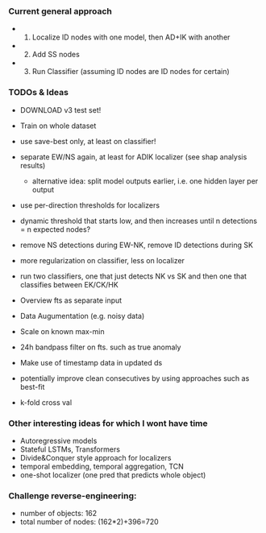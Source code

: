 
### Current general approach

- 1. Localize ID nodes with one model, then AD+IK with another
- 2. Add SS nodes
- 3. Run Classifier (assuming ID nodes are ID nodes for certain)

### TODOs & Ideas

- DOWNLOAD v3 test set!

- Train on whole dataset
- use save-best only, at least on classifier!
- separate EW/NS again, at least for ADIK localizer (see shap analysis results)
    - alternative idea: split model outputs earlier, i.e. one hidden layer per output
- use per-direction thresholds for localizers
- dynamic threshold that starts low, and then increases until n detections = n expected nodes?
- remove NS detections during EW-NK, remove ID detections during SK
- more regularization on classifier, less on localizer
- run two classifiers, one that just detects NK vs SK and then one that classifies between EK/CK/HK
- Overview fts as separate input
- Data Augumentation (e.g. noisy data)
- Scale on known max-min
- 24h bandpass filter on fts. such as true anomaly
- Make use of timestamp data in updated ds
- potentially improve clean consecutives by using approaches such as best-fit
- k-fold cross val

### Other interesting ideas for which I wont have time

- Autoregressive models
- Stateful LSTMs, Transformers
- Divide&Conquer style approach for localizers
- temporal embedding, temporal aggregation, TCN
- one-shot localizer (one pred that predicts whole object)


### Challenge reverse-engineering:

- number of objects: 162
- total number of nodes: (162*2)+396=720